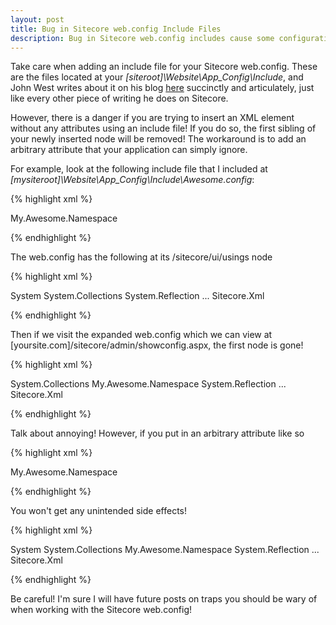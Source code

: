 ```yaml
---
layout: post
title: Bug in Sitecore web.config Include Files
description: Bug in Sitecore web.config includes cause some configurations to disappear
---
```


Take care when adding an include file for your Sitecore web.config. These are the files located at your <em>[siteroot]\Website\App_Config\Include</em>, and John West writes about it on his blog [here](http://www.sitecore.net/Community/Technical-Blogs/John-West-Sitecore-Blog/Posts/2011/05/All-About-web-config-Include-Files-with-the-Sitecore-ASPNET-CMS.aspx) succinctly and articulately, just like every other piece of writing he does on Sitecore.

However, there is a danger if you are trying to insert an XML element without any attributes using an include file! If you do so, the first sibling of your newly inserted node will be removed! The workaround is to add an arbitrary attribute that your application can simply ignore.

For example, look at the following include file that I included at <em>[mysiteroot]\Website\App_Config\Include\Awesome.config</em>:

{% highlight xml %}

<configuration xmlns:patch="http://www.sitecore.net/xmlconfig/">
 <sitecore>
  <ui>
   <usings>
    <using patch:after="*[text()='System.Collections']">My.Awesome.Namespace</using>
   </usings>
  </ui>
 </sitecore>
</configuration>

{% endhighlight %}

The web.config has the following at its /sitecore/ui/usings node

{% highlight xml %}

<ui>
 <usings>
  <using>System</using>
  <using>System.Collections</using>
  <using>System.Reflection</using>
  ...
  <using>Sitecore.Xml</using>
 </usings>
</ui>

{% endhighlight %}

Then if we visit the expanded web.config which we can view at \[yoursite.com\]/sitecore/admin/showconfig.aspx, the first node is gone!

{% highlight xml %}

<ui>
 <usings>
  <using>System.Collections</using>
  <using>My.Awesome.Namespace</using>
  <using>System.Reflection</using>
  ...
  <using>Sitecore.Xml</using>
 </usings>
</ui>

{% endhighlight %}

Talk about annoying! However, if you put in an arbitrary attribute like so

{% highlight xml %}

<configuration xmlns:patch="http://www.sitecore.net/xmlconfig/">
 <sitecore>
  <ui>
   <usings>
    <using patch:after="*[text()='System.Collections']" att="att">My.Awesome.Namespace</using>
   </usings>
  </ui>
 </sitecore>
</configuration>

{% endhighlight %}

You won't get any unintended side effects!

{% highlight xml %}

<ui>
 <usings>
  <using>System</using>
  <using>System.Collections</using>
  <using att="att">My.Awesome.Namespace</using>
  <using>System.Reflection</using>
  ...
  <using>Sitecore.Xml</using>
 </usings>
</ui>

{% endhighlight %}

Be careful! I'm sure I will have future posts on traps you should be wary of when working with the Sitecore web.config!